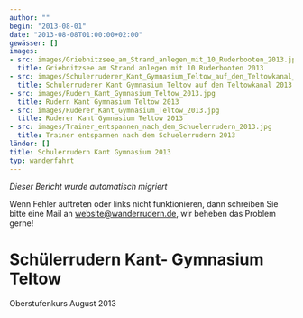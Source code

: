 ```yaml
---
author: ""
begin: "2013-08-01"
date: "2013-08-08T01:00:00+02:00"
gewässer: []
images:
- src: images/Griebnitzsee_am_Strand_anlegen_mit_10_Ruderbooten_2013.jpg
  title: Griebnitzsee am Strand anlegen mit 10 Ruderbooten 2013
- src: images/Schulerruderer_Kant_Gymnasium_Teltow_auf_den_Teltowkanal_2013.jpg
  title: Schulerruderer Kant Gymnasium Teltow auf den Teltowkanal 2013
- src: images/Rudern_Kant_Gymnasium_Teltow_2013.jpg
  title: Rudern Kant Gymnasium Teltow 2013
- src: images/Ruderer_Kant_Gymnasium_Teltow_2013.jpg
  title: Ruderer Kant Gymnasium Teltow 2013
- src: images/Trainer_entspannen_nach_dem_Schuelerrudern_2013.jpg
  title: Trainer entspannen nach dem Schuelerrudern 2013
länder: []
title: Schulerrudern Kant Gymnasium 2013
typ: wanderfahrt
---
```



*Dieser Bericht wurde automatisch migriert*

Wenn Fehler auftreten oder links nicht funktionieren, dann schreiben Sie bitte eine Mail an website@wanderrudern.de, wir beheben das Problem gerne!



# Schülerrudern Kant- Gymnasium Teltow


Oberstufenkurs August 2013